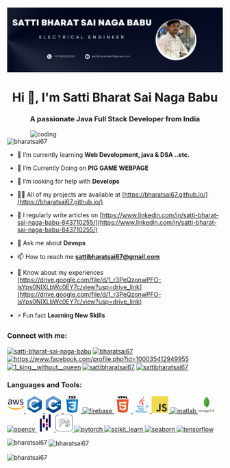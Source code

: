 ![logo](https://github.com/BharatSai67/Bharat-Sai/blob/main/Banner.png)

<h1 align="center">Hi 👋, I'm Satti Bharat Sai Naga Babu</h1>
<h3 align="center">A passionate Java Full Stack Developer from India</h3>

<img align="right" alt="coding" width="450" src="https://user-images.githubusercontent.com/55389276/140866485-8fb1c876-9a8f-4d6a-98dc-08c4981eaf70.gif">

<p align="left"> <img src="https://komarev.com/ghpvc/?username=bharatsai67&label=Profile%20views&color=0e75b6&style=flat" alt="bharatsai67" /> </p>

- 🌱 I’m currently learning **Web Development, java & DSA ..etc.**

- 👯 I’m Currently Doing on **PIG GAME WEBPAGE**

- 🤝 I’m looking for help with **Develops**

- 👨‍💻 All of my projects are available at [https://bharatsai67.github.io/](https://bharatsai67.github.io/)

- 📝 I regularly write articles on [https://www.linkedin.com/in/satti-bharat-sai-naga-babu-843710255/](https://www.linkedin.com/in/satti-bharat-sai-naga-babu-843710255/)

- 💬 Ask me about **Devops**

- 📫 How to reach me **sattibharatsai67@gmail.com**

- 📄 Know about my experiences [https://drive.google.com/file/d/1_r3PeQzonwPFO-IsYps0NIXLbWc0EY7c/view?usp=drive_link](https://drive.google.com/file/d/1_r3PeQzonwPFO-IsYps0NIXLbWc0EY7c/view?usp=drive_link)

- ⚡ Fun fact **Learning New Skills**

<h3 align="left">Connect with me:</h3>
<p align="left">
<a href="https://linkedin.com/in/satti-bharat-sai-naga-babu" target="blank"><img align="center" src="https://raw.githubusercontent.com/rahuldkjain/github-profile-readme-generator/master/src/images/icons/Social/linked-in-alt.svg" alt="satti-bharat-sai-naga-babu" height="30" width="40" /></a>
<a href="https://kaggle.com/bharatsai67" target="blank"><img align="center" src="https://raw.githubusercontent.com/rahuldkjain/github-profile-readme-generator/master/src/images/icons/Social/kaggle.svg" alt="bharatsai67" height="30" width="40" /></a>
<a href="https://fb.com/https://www.facebook.com/profile.php?id=100035412949955" target="blank"><img align="center" src="https://raw.githubusercontent.com/rahuldkjain/github-profile-readme-generator/master/src/images/icons/Social/facebook.svg" alt="https://www.facebook.com/profile.php?id=100035412949955" height="30" width="40" /></a>
<a href="https://instagram.com/1_king__without__queen" target="blank"><img align="center" src="https://raw.githubusercontent.com/rahuldkjain/github-profile-readme-generator/master/src/images/icons/Social/instagram.svg" alt="1_king__without__queen" height="30" width="40" /></a>
<a href="https://www.hackerrank.com/sattibharatsai67" target="blank"><img align="center" src="https://raw.githubusercontent.com/rahuldkjain/github-profile-readme-generator/master/src/images/icons/Social/hackerrank.svg" alt="sattibharatsai67" height="30" width="40" /></a>
<a href="https://www.leetcode.com/sattibharatsai67" target="blank"><img align="center" src="https://raw.githubusercontent.com/rahuldkjain/github-profile-readme-generator/master/src/images/icons/Social/leet-code.svg" alt="sattibharatsai67" height="30" width="40" /></a>
</p>

<h3 align="left">Languages and Tools:</h3>
<p align="left"> <a href="https://aws.amazon.com" target="_blank" rel="noreferrer"> <img src="https://raw.githubusercontent.com/devicons/devicon/master/icons/amazonwebservices/amazonwebservices-original-wordmark.svg" alt="aws" width="40" height="40"/> </a> <a href="https://www.cprogramming.com/" target="_blank" rel="noreferrer"> <img src="https://raw.githubusercontent.com/devicons/devicon/master/icons/c/c-original.svg" alt="c" width="40" height="40"/> </a> <a href="https://www.w3schools.com/cpp/" target="_blank" rel="noreferrer"> <img src="https://raw.githubusercontent.com/devicons/devicon/master/icons/cplusplus/cplusplus-original.svg" alt="cplusplus" width="40" height="40"/> </a> <a href="https://www.w3schools.com/css/" target="_blank" rel="noreferrer"> <img src="https://raw.githubusercontent.com/devicons/devicon/master/icons/css3/css3-original-wordmark.svg" alt="css3" width="40" height="40"/> </a> <a href="https://firebase.google.com/" target="_blank" rel="noreferrer"> <img src="https://www.vectorlogo.zone/logos/firebase/firebase-icon.svg" alt="firebase" width="40" height="40"/> </a> <a href="https://www.w3.org/html/" target="_blank" rel="noreferrer"> <img src="https://raw.githubusercontent.com/devicons/devicon/master/icons/html5/html5-original-wordmark.svg" alt="html5" width="40" height="40"/> </a> <a href="https://www.java.com" target="_blank" rel="noreferrer"> <img src="https://raw.githubusercontent.com/devicons/devicon/master/icons/java/java-original.svg" alt="java" width="40" height="40"/> </a> <a href="https://developer.mozilla.org/en-US/docs/Web/JavaScript" target="_blank" rel="noreferrer"> <img src="https://raw.githubusercontent.com/devicons/devicon/master/icons/javascript/javascript-original.svg" alt="javascript" width="40" height="40"/> </a> <a href="https://www.mathworks.com/" target="_blank" rel="noreferrer"> <img src="https://upload.wikimedia.org/wikipedia/commons/2/21/Matlab_Logo.png" alt="matlab" width="40" height="40"/> </a> <a href="https://www.mongodb.com/" target="_blank" rel="noreferrer"> <img src="https://raw.githubusercontent.com/devicons/devicon/master/icons/mongodb/mongodb-original-wordmark.svg" alt="mongodb" width="40" height="40"/> </a> <a href="https://opencv.org/" target="_blank" rel="noreferrer"> <img src="https://www.vectorlogo.zone/logos/opencv/opencv-icon.svg" alt="opencv" width="40" height="40"/> </a> <a href="https://pandas.pydata.org/" target="_blank" rel="noreferrer"> <img src="https://raw.githubusercontent.com/devicons/devicon/2ae2a900d2f041da66e950e4d48052658d850630/icons/pandas/pandas-original.svg" alt="pandas" width="40" height="40"/> </a> <a href="https://www.photoshop.com/en" target="_blank" rel="noreferrer"> <img src="https://raw.githubusercontent.com/devicons/devicon/master/icons/photoshop/photoshop-line.svg" alt="photoshop" width="40" height="40"/> </a> <a href="https://pytorch.org/" target="_blank" rel="noreferrer"> <img src="https://www.vectorlogo.zone/logos/pytorch/pytorch-icon.svg" alt="pytorch" width="40" height="40"/> </a> <a href="https://scikit-learn.org/" target="_blank" rel="noreferrer"> <img src="https://upload.wikimedia.org/wikipedia/commons/0/05/Scikit_learn_logo_small.svg" alt="scikit_learn" width="40" height="40"/> </a> <a href="https://seaborn.pydata.org/" target="_blank" rel="noreferrer"> <img src="https://seaborn.pydata.org/_images/logo-mark-lightbg.svg" alt="seaborn" width="40" height="40"/> </a> <a href="https://www.tensorflow.org" target="_blank" rel="noreferrer"> <img src="https://www.vectorlogo.zone/logos/tensorflow/tensorflow-icon.svg" alt="tensorflow" width="40" height="40"/> </a> </p>

<p><img align="left" src="https://github-readme-stats.vercel.app/api/top-langs?username=bharatsai67&show_icons=true&locale=en&layout=compact" alt="bharatsai67" /></p>

<p>&nbsp;<img align="center" src="https://github-readme-stats.vercel.app/api?username=bharatsai67&show_icons=true&locale=en" alt="bharatsai67" /></p>

<p><img align="center" src="https://github-readme-streak-stats.herokuapp.com/?user=bharatsai67&" alt="bharatsai67" /></p>
